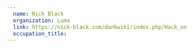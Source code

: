 ```yaml
---
  name: Nick Black
  organization: Luma
  link: https://nick-black.com/dankwiki/index.php/Hack_on
  occupation_title:
---
```

